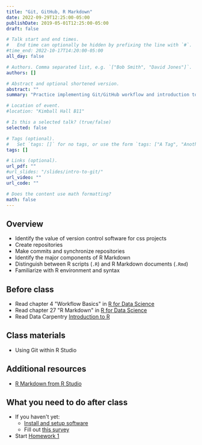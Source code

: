 ```yaml
---
title: "Git, GitHub, R Markdown"
date: 2022-09-29T12:25:00-05:00
publishDate: 2019-05-01T12:25:00-05:00
draft: false

# Talk start and end times.
#   End time can optionally be hidden by prefixing the line with `#`.
#time_end: 2022-10-17T14:20:00-05:00
all_day: false

# Authors. Comma separated list, e.g. `["Bob Smith", "David Jones"]`.
authors: []

# Abstract and optional shortened version.
abstract: ""
summary: "Practice implementing Git/GitHub workflow and introduction to R Markdown."

# Location of event.
#location: "Kimball Hall B11"

# Is this a selected talk? (true/false)
selected: false

# Tags (optional).
#   Set `tags: []` for no tags, or use the form `tags: ["A Tag", "Another Tag"]` for one or more tags.
tags: []

# Links (optional).
url_pdf: ""
#url_slides: "/slides/intro-to-git/"
url_video: ""
url_code: ""

# Does the content use math formatting?
math: false
---
```




## Overview 
<!--[^bryan]-->

* Identify the value of version control software for css projects
* Create repositories
* Make commits and synchronize repositories
* Identify the major components of R Markdown
* Distinguish between R scripts (`.R`) and R Markdown documents (`.Rmd`)
* Familiarize with R environment and syntax

## Before class

* Read chapter 4 "Workflow Basics" in [R for Data Science](http://r4ds.had.co.nz/)
* Read chapter 27 "R Markdown" in [R for Data Science](http://r4ds.had.co.nz/)
* Read Data Carpentry [Introduction to R](https://datacarpentry.org/R-ecology-lesson/01-intro-to-r.html) 

## Class materials

* Using Git within R Studio


## Additional resources

* [R Markdown from R Studio](https://rmarkdown.rstudio.com/lesson-1.html)


## What you need to do after class

* If you haven't yet:
    * [Install and setup software](/setup/)
    * Fill out [this survey](https://forms.gle/J8axkKpKZGxYyxYZA)
* Start [Homework 1](/homework/edit-readme/)

<!-- [^bryan]: Meeting title courtesy of Jenny Bryan's ["Excuse Me, Do You Have a Moment to Talk About Version Control?"](https://www.tandfonline.com/doi/full/10.1080/00031305.2017.1399928) -->
